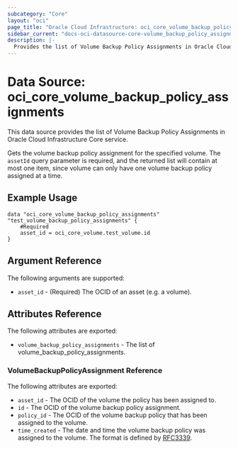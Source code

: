 ```yaml
---
subcategory: "Core"
layout: "oci"
page_title: "Oracle Cloud Infrastructure: oci_core_volume_backup_policy_assignments"
sidebar_current: "docs-oci-datasource-core-volume_backup_policy_assignments"
description: |-
  Provides the list of Volume Backup Policy Assignments in Oracle Cloud Infrastructure Core service
---
```


# Data Source: oci_core_volume_backup_policy_assignments
This data source provides the list of Volume Backup Policy Assignments in Oracle Cloud Infrastructure Core service.

Gets the volume backup policy assignment for the specified volume. The
`assetId` query parameter is required, and the returned list will contain at most
one item, since volume can only have one volume backup policy assigned at a time.


## Example Usage

```hcl
data "oci_core_volume_backup_policy_assignments" "test_volume_backup_policy_assignments" {
	#Required
	asset_id = oci_core_volume.test_volume.id
}
```

## Argument Reference

The following arguments are supported:

* `asset_id` - (Required) The OCID of an asset (e.g. a volume).


## Attributes Reference

The following attributes are exported:

* `volume_backup_policy_assignments` - The list of volume_backup_policy_assignments.

### VolumeBackupPolicyAssignment Reference

The following attributes are exported:

* `asset_id` - The OCID of the volume the policy has been assigned to.
* `id` - The OCID of the volume backup policy assignment.
* `policy_id` - The OCID of the volume backup policy that has been assigned to the volume.
* `time_created` - The date and time the volume backup policy was assigned to the volume. The format is defined by [RFC3339](https://tools.ietf.org/html/rfc3339). 

